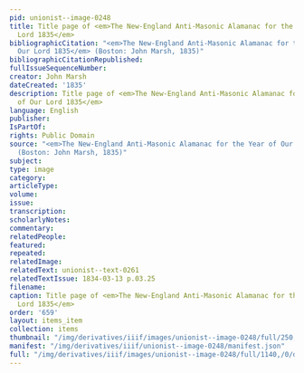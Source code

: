 ```yaml
---
pid: unionist--image-0248
title: Title page of <em>The New-England Anti-Masonic Alamanac for the Year of Our
  Lord 1835</em>
bibliographicCitation: "<em>The New-England Anti-Masonic Alamanac for the Year of
  Our Lord 1835</em> (Boston: John Marsh, 1835)"
bibliographicCitationRepublished: 
fullIssueSequenceNumber: 
creator: John Marsh
dateCreated: '1835'
description: Title page of <em>The New-England Anti-Masonic Alamanac for the Year
  of Our Lord 1835</em>
language: English
publisher: 
IsPartOf: 
rights: Public Domain
source: "<em>The New-England Anti-Masonic Alamanac for the Year of Our Lord 1835</em>
  (Boston: John Marsh, 1835)"
subject: 
type: image
category: 
articleType: 
volume: 
issue: 
transcription: 
scholarlyNotes: 
commentary: 
relatedPeople: 
featured: 
repeated: 
relatedImage: 
relatedText: unionist--text-0261
relatedTextIssue: 1834-03-13 p.03.25
filename: 
caption: Title page of <em>The New-England Anti-Masonic Alamanac for the Year of Our
  Lord 1835</em>
order: '659'
layout: items_item
collection: items
thumbnail: "/img/derivatives/iiif/images/unionist--image-0248/full/250,/0/default.jpg"
manifest: "/img/derivatives/iiif/unionist--image-0248/manifest.json"
full: "/img/derivatives/iiif/images/unionist--image-0248/full/1140,/0/default.jpg"
---
```

